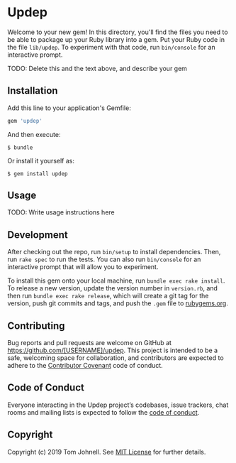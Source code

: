 # Updep

Welcome to your new gem! In this directory, you'll find the files you need to be able to package up your Ruby library into a gem. Put your Ruby code in the file `lib/updep`. To experiment with that code, run `bin/console` for an interactive prompt.

TODO: Delete this and the text above, and describe your gem

## Installation

Add this line to your application's Gemfile:

```ruby
gem 'updep'
```

And then execute:

    $ bundle

Or install it yourself as:

    $ gem install updep

## Usage

TODO: Write usage instructions here

## Development

After checking out the repo, run `bin/setup` to install dependencies. Then, run `rake spec` to run the tests. You can also run `bin/console` for an interactive prompt that will allow you to experiment.

To install this gem onto your local machine, run `bundle exec rake install`. To release a new version, update the version number in `version.rb`, and then run `bundle exec rake release`, which will create a git tag for the version, push git commits and tags, and push the `.gem` file to [rubygems.org](https://rubygems.org).

## Contributing

Bug reports and pull requests are welcome on GitHub at https://github.com/[USERNAME]/updep. This project is intended to be a safe, welcoming space for collaboration, and contributors are expected to adhere to the [Contributor Covenant](http://contributor-covenant.org) code of conduct.

## Code of Conduct

Everyone interacting in the Updep project’s codebases, issue trackers, chat rooms and mailing lists is expected to follow the [code of conduct](https://github.com/[USERNAME]/updep/blob/master/CODE_OF_CONDUCT.md).

## Copyright

Copyright (c) 2019 Tom Johnell. See [MIT License](LICENSE.txt) for further details.